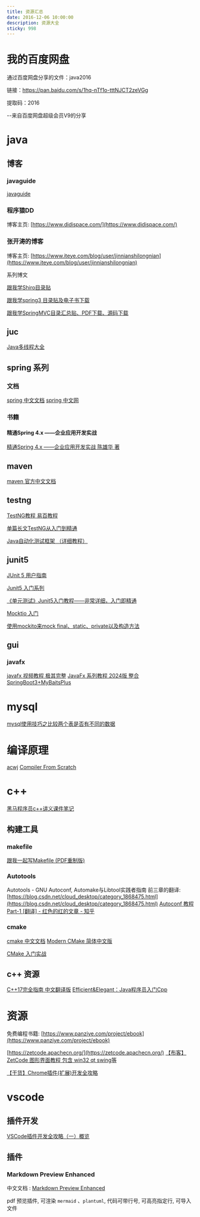 ```yaml
---
title: 资源汇总
date: 2016-12-06 10:00:00
description: 资源大全
sticky: 998
---
```


# 我的百度网盘

通过百度网盘分享的文件：java2016

链接：https://pan.baidu.com/s/1hq-nTf1o-tttNJCT2zeVGg 

提取码：2016 

--来自百度网盘超级会员V9的分享

# java

## 博客

### javaguide

[javaguide](https://javaguide.cn/books/)

### 程序猿DD

博客主页: [https://www.didispace.com/](https://www.didispace.com/)


### 张开涛的博客
博客主页: [https://www.iteye.com/blog/user/jinnianshilongnian](https://www.iteye.com/blog/user/jinnianshilongnian)

系列博文

[跟我学Shiro目录贴](https://www.iteye.com/blog/jinnianshilongnian-2018398)

[跟我学spring3 目录贴及电子书下载](https://www.iteye.com/blog/jinnianshilongnian-1482071)

[跟我学SpringMVC目录汇总贴、PDF下载、源码下载](https://www.iteye.com/blog/jinnianshilongnian-1752171)

## juc

[Java多线程大全](https://www.yuque.com/chengxuyuanyideng/qnbyyf)

## spring 系列

### 文档

[spring 中文文档](https://springjava.cn/)
[spring 中文网](https://springdoc.cn/)

### 书籍

#### 精通Spring 4.x ――企业应用开发实战

[精通Spring 4.x ――企业应用开发实战 陈雄华 著](https://item.jd.com/10101381454914.html)

## maven

[maven 官方中文文档](https://maven.org.cn/)

## testng

[TestNG教程 易百教程](https://www.yiibai.com/testng)

[单篇长文TestNG从入门到精通](https://www.cnblogs.com/df888/p/15803356.html)

[Java自动化测试框架 （详细教程）](https://www.cnblogs.com/du-hong/category/1566525.html)

## junit5
[JUnit 5 用户指南](https://junit.github.net.cn/junit5/docs/current/user-guide/)

[Junit5 入门系列](https://blog.csdn.net/ryo1060732496/category_9276134.html)

[《单元测试》Junit5入门教程——非常详细，入门即精通](https://blog.csdn.net/qq_15283475/article/details/127328418)

[Mocktio 入门](https://www.letianbiji.com/article/101720.html)

[使用mockito来mock final、static、private以及构造方法](https://blog.csdn.net/kanmima/article/details/123925873)


## gui

### javafx

[javafx 视频教程 极其完整](https://space.bilibili.com/5096022/channel/seriesdetail?sid=394169)
[JavaFx 系列教程 2024版 整合SpringBoot3+MyBaitsPlus](https://www.bilibili.com/video/BV1H14y1g7ji)

# mysql
[mysql使用技巧之比较两个表是否有不同的数据](https://blog.csdn.net/luyaran/article/details/80928666)

# 编译原理

[acwj](https://github.com/DoctorWkt/acwj)
[Compiler From Scratch](https://www.youtube.com/playlist?list=PLwHDUsnIdlMy52QnKX-2Unl6Hmfm9A6jt)

# c++

[黑马程序员c++讲义课件笔记](https://blog.csdn.net/weixin_48953899/article/details/117731139)

## 构建工具

### makefile

[跟我一起写Makefile (PDF重制版)](https://github.com/seisman/how-to-write-makefile)

### Autotools

Autotools - GNU Autoconf, Automake与Libtool实践者指南 前三章的翻译: [https://blog.csdn.net/cloud_desktop/category_1868475.html](https://blog.csdn.net/cloud_desktop/category_1868475.html)
[Autoconf 教程 Part-1 [翻译] - 红色的红的文章 - 知乎](https://zhuanlan.zhihu.com/p/518876706)

### cmake

[cmake 中文文档](https://cmake-doc.readthedocs.io/zh-cn/latest/index.html)
[Modern CMake 简体中文版](https://www.bookstack.cn/read/Modern-CMake-CN-Modern-CMake-zh_CN/08ad6f6237beace2.md)

[CMake 入门实战](https://www.hahack.com/codes/cmake/)

## c++ 资源

[C++17完全指南 中文翻译版](https://github.com/MeouSker77/Cpp17?tab=readme-ov-file)
[Efficient&Elegant：Java程序员入门Cpp](https://www.cnblogs.com/Evsward/p/Cpp.html)


# 资源

免费编程书籍: [https://www.panziye.com/project/ebook](https://www.panziye.com/project/ebook)

[https://zetcode.apachecn.org/](https://zetcode.apachecn.org/)
[【布客】ZetCode 图形界面教程 包含 win32 qt swing等](https://zetcode.apachecn.org/gui/)

[【干货】Chrome插件(扩展)开发全攻略](https://www.cnblogs.com/liuxianan/p/chrome-plugin-develop.html)




# vscode

## 插件开发

[VSCode插件开发全攻略（一）概览](https://www.cnblogs.com/liuxianan/p/vscode-plugin-overview.html)

## 插件

### Markdown Preview Enhanced

中文文档 : [Markdown Preview Enhanced](https://shd101wyy.github.io/markdown-preview-enhanced/#/zh-cn/)

pdf 预览插件, 可渲染 `mermaid` 、`plantuml`, 代码可带行号, 可高亮指定行, 可导入文件


